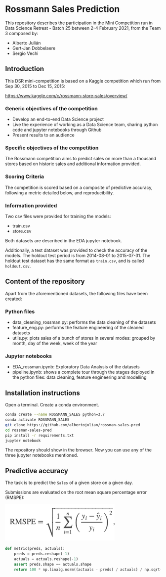 # Rossmann Sales Prediction
This repository describes the participation in the Mini Competition run in Data Science Retreat - Batch 25 between 2-4 February 2021, from the Team 3 composed by:
* Alberto Julián
* Gert-Jan Dobbelaere
* Sergio Vechi

## Introduction
This DSR mini-competition is based on a Kaggle competition which run from Sep 30, 2015 to Dec 15, 2015:

https://www.kaggle.com/c/rossmann-store-sales/overview/

### Generic objectives of the competition
* Develop an end-to-end Data Science project
* Live the experience of working as a Data Science team, sharing python code and jupyter notebooks through Github
* Present results to an audience

### Specific objectives of the competition
The Rossmann competition aims to predict sales on more than a thousand stores based on historic sales and additional information provided.

### Scoring Criteria

The competition is scored based on a composite of predictive accuracy, following a metric detailed below, and reproducibility.

### Information provided
Two csv files were provided for training the models:
* train.csv
* store.csv

Both datasets are described in the EDA jupyter notebook.

Additionally, a test dataset was provided to check the accuracy of the models. The holdout test period is from 2014-08-01 to 2015-07-31. The holdout test dataset has the same format as `train.csv`, and is called `holdout.csv`.


## Content of the repository

Apart from the aforementioned datasets, the following files have been created:

### Python files
* data_cleaning_rossman.py: performs the data cleaning of the datasets
* feature_eng.py: performs the feature engineering of the cleaned datasets
* utils.py: plots sales of a bunch of stores in several modes: grouped by 
month, day of the week, week of the year

### Jupyter notebooks
* EDA_rossman.ipynb: Exploratory Data Analysis of the datasets
* pipeline.ipynb: shows a complete tour through the stages deployed in the python files: data cleaning, feature engineering and modelling

## Installation instructions
Open a terminal.
Create a conda environment.
```bash
conda create --name ROSSMANN_SALES python=3.7
conda activate ROSSMANN_SALES
git clone https://github.com/albertojulian/rossman-sales-pred
cd rossman-sales-pred
pip install -r requirements.txt
jupyter notebook
```

The repository should show in the browser. Now you can use any of the three jupyter notebooks mentioned.


## Predictive accuracy

The task is to predict the `Sales` of a given store on a given day.

Submissions are evaluated on the root mean square percentage error (RMSPE):

![](./assets/rmspe.png)

```python
def metric(preds, actuals):
    preds = preds.reshape(-1)
    actuals = actuals.reshape(-1)
    assert preds.shape == actuals.shape
    return 100 * np.linalg.norm((actuals - preds) / actuals) / np.sqrt(preds.shape[0])
```

